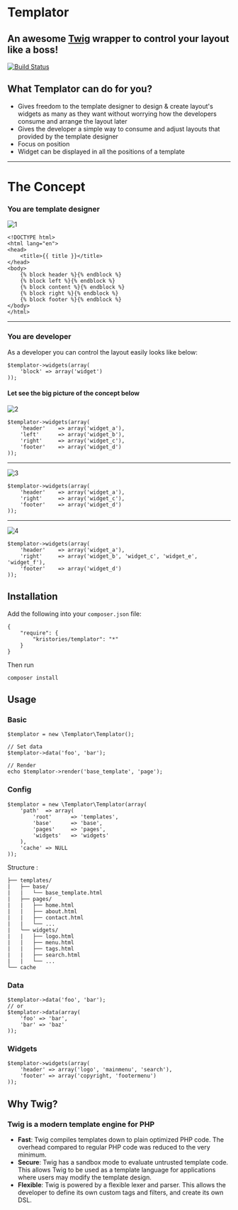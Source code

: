 # Templator
## An awesome [Twig](twig.sensiolabs.org) wrapper to control your layout like a boss!

[![Build Status](https://travis-ci.org/Kristories/Templator.png)](https://travis-ci.org/Kristories/Templator)

## What Templator can do for you?
- Gives freedom to the template designer to design & create layout's widgets as many as they want without worrying how the developers consume and arrange the layout later
- Gives the developer a simple way to consume and adjust layouts that provided by the template designer
- Focus on position
- Widget can be displayed in all the positions of a template

---

# The Concept
### You are template designer

![1](assets/1.png)
   
    <!DOCTYPE html>
    <html lang="en">
    <head>
        <title>{{ title }}</title>
    </head>
    <body>
        {% block header %}{% endblock %}
        {% block left %}{% endblock %}
        {% block content %}{% endblock %}
        {% block right %}{% endblock %}
        {% block footer %}{% endblock %}
    </body>
    </html>
    
---

### You are developer
As a developer you can control the layout easily looks like below:

    $templator->widgets(array(
        'block' => array('widget')
    ));

#### Let see the big picture of the concept below

![2](assets/2.png)

    $templator->widgets(array(
        'header'    => array('widget_a'),
        'left'      => array('widget_b'),
        'right'     => array('widget_c'),
        'footer'    => array('widget_d')
    ));

---

![3](assets/3.png)

    $templator->widgets(array(
        'header'    => array('widget_a'),
        'right'     => array('widget_c'),
        'footer'    => array('widget_d')
    ));

---

![4](assets/4.png)

    $templator->widgets(array(
        'header'    => array('widget_a'),
        'right'     => array('widget_b', 'widget_c', 'widget_e', 'widget_f'),
        'footer'    => array('widget_d')
    ));


## Installation

Add the following into your `composer.json` file:

    {
        "require": {
            "kristories/templator": "*"
        }
    }

Then run

    composer install


## Usage

### Basic

    $templator = new \Templator\Templator();

    // Set data
    $templator->data('foo', 'bar');

    // Render
    echo $templator->render('base_template', 'page');

### Config

    $templator = new \Templator\Templator(array(
        'path'  => array(
            'root'      => 'templates',
            'base'      => 'base',
            'pages'     => 'pages',
            'widgets'   => 'widgets'
        ),
        'cache' => NULL
    ));

Structure :

    ├── templates/
    |   ├── base/
    |   |   └── base_template.html
    |   ├── pages/
    |   |   ├── home.html
    |   |   ├── about.html
    |   |   ├── contact.html
    |   |   └── ...
    |   └── widgets/
    |   |   ├── logo.html
    |   |   ├── menu.html
    |   |   ├── tags.html
    |   |   ├── search.html    
    |   |   └── ...
    └── cache

### Data

    $templator->data('foo', 'bar');
    // or
    $templator->data(array(
        'foo' => 'bar',
        'bar' => 'baz'
    ));

### Widgets

    $templator->widgets(array(
        'header' => array('logo', 'mainmenu', 'search'),
        'footer' => array('copyright, 'footermenu')
    ));


## Why Twig?

### Twig is a modern template engine for PHP

- **Fast**: Twig compiles templates down to plain optimized PHP code. The overhead compared to regular PHP code was reduced to the very minimum.
- **Secure**: Twig has a sandbox mode to evaluate untrusted template code. This allows Twig to be used as a template language for applications where users may modify the template design.
- **Flexible**: Twig is powered by a flexible lexer and parser. This allows the developer to define its own custom tags and filters, and create its own DSL.
